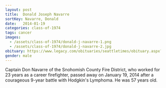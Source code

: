 ```yaml
---
layout: post
title:  Donald Joseph Navarre
sortKey: Navarre, Donald
date:   2014-01-19
categories: class-of-1974
tags: cancer
images:
  - /assets/class-of-1974/donald-j-navarre-1.png
  - /assets/class-of-1974/donald-j-navarre-2.jpg
obituary: https://www.legacy.com/obituaries/seattletimes/obituary.aspx?pid=169346048
gender: male
---
```

Captain Don Navarre of the Snohomish County Fire District, who worked for 23 years as a career firefighter, passed away on January 19, 2014 after a courageous 9-year battle with Hodgkin's Lymphoma. He was 57 years old.
